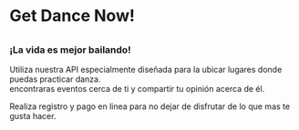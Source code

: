 # Get Dance Now!


<h6>
<p>
<h3>¡La vida es mejor bailando!</h3>

Utiliza nuestra API especialmente diseñada para la ubicar lugares donde puedas practicar danza.<br>
encontraras eventos cerca de ti y compartir tu opinión acerca de él.

Realiza registro y pago en linea  para no dejar de disfrutar de lo que mas te gusta hacer.
</p>
<h6>
